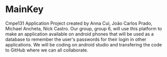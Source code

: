 # MainKey
Cmpe131 Application Project created by Anna Cui, João Carlos Prado, Michael Ancheta, Nick Castro.
Our group, group 6, will use this platform to make an application available on android phones that will be used as a database to remember the user's passwords for their login in other applications.
We will be coding on android studio and transfering the code to GitHub where we can all collaborate. 
